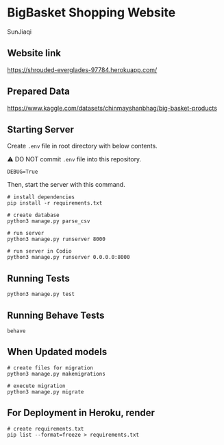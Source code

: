 # BigBasket Shopping Website

SunJiaqi


## Website link

https://shrouded-everglades-97784.herokuapp.com/

## Prepared Data

https://www.kaggle.com/datasets/chinmayshanbhag/big-basket-products

## Starting Server

Create `.env` file in root directory with below contents.

⚠️ DO NOT commit `.env` file into this repository.

```.env
DEBUG=True
```
Then, start the server with this command.

```commandline
# install dependencies
pip install -r requirements.txt

# create database
python3 manage.py parse_csv

# run server
python3 manage.py runserver 8000

# run server in Codio
python3 manage.py runserver 0.0.0.0:8000
```

## Running Tests

```commandline
python3 manage.py test
```

## Running Behave Tests

```commandline
behave
```

## When Updated models

```commandline
# create files for migration
python3 manage.py makemigrations

# execute migration
python3 manage.py migrate
```

## For Deployment in Heroku, render

```commandline
# create requirements.txt
pip list --format=freeze > requirements.txt
```

